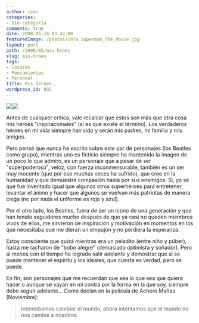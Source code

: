 ```yaml
---
author: ivan
categories:
- Sin categoría
comments: true
date: 2008-05-16 03:43:00
featuredImage: /photos/1978_Superman_The_Movie.jpg
layout: post
path: /2008/05/mis-hroes
slug: mis-hroes
tags:
- Locuras
- Pensamientos
- Personal
title: Mis héroes...
wordpress_id: 892
---
```


[![](/photos/1978_Superman_The_Movie.jpg)](https://4.bp.blogspot.com/_T2UWuNJg3dQ/SCy9FyXegRI/AAAAAAAAAXM/WZXAdWzXBo8/s1600-h/1978_Superman_The_Movie.jpg)[![](/photos/beatles-the-let-it-be.jpg)](https://4.bp.blogspot.com/_T2UWuNJg3dQ/SCy-VyXegTI/AAAAAAAAAXc/KcWahuGWBpM/s1600-h/beatles-the-let-it-be.jpg)

Antes de cualquier crítica, vale recalcar que estos son más que otra cosa mis héroes "inspiracionales" (si es que existe el término). Los verdaderos héroes en mi vida siempre han sido y serán mis padres, mi familia y mis amigos.

Pero pensé que nunca he escrito sobre este par de personajes (los Beatles como grupo), mientras uno es ficticio siempre ha mantenido la imagen de un poco lo que admiro, es un personaje que a pesar de ser "superpoderoso", veloz, con fuerza inconmensurable, también es un ser muy inocente (que por eso muchas veces ha sufrido), que cree en la humanidad y que demuestra compasión hasta por sus enemigos. Sí, yo sé que fue inventado igual que algunos otros superhéroes para entretener, levantar el ánimo y hacer que algunos se vuelvan más patriotas de manera ciega (no por nada el uniforme es rojo y azul).

Por el otro lado, los Beatles, fuera de ser un icono de una generación y que han tenido seguidores mucho después de que ya casi no queden miembros vivos de ellos, me sirvieron de inspiración y motivación en momentos en los que necesitaba que me dieran un empujón y no perdiera la esperanza.

Estoy consciente que quizá mientras era un peladito (entre niño y púber), hasta me tacharon de "bobo alegre" (demasiado optimista y soñador). Pero al menos con el tiempo he logrado salir adelante y demostrar que sí se puede mantener el espíritu y los ideales, que cuesta es verdad, pero se puede.

En fin, son personajes que me recuerdan que sea lo que sea que quiera hacer o aunque se vayan en mi contra por la forma en la que soy, siempre debo seguir adelante... Como decían en la película de Achero Mañas (Noviembre):

<blockquote>Intentabamos cambiar el mundo, ahora intentamos que el mundo no nos cambie a nosotros</blockquote>